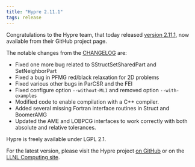 ```yaml
---
title: "Hypre 2.11.1"
tags: release
---
```


Congratulations to the Hypre team, that today released [version 2.11.1](https://github.com/LLNL/hypre/releases/tag/v2.11.1), now available from their GitHub project page.

The notable changes from the [CHANGELOG](https://github.com/LLNL/hypre/blob/v2.11.1/CHANGELOG) are:

- Fixed one more bug related to SStructSetSharedPart and SetNeighborPart
- Fixed a bug in PFMG red/black relaxation for 2D problems
- Fixed various other bugs in ParCSR and the FEI
- Fixed configure option ``--without-MLI`` and removed option ``--with-examples``
- Modified code to enable compilation with a C++ compiler.
- Added several missing Fortran interface routines in Struct and BoomerAMG
- Updated the AME and LOBPCG interfaces to work correctly with both absolute and
  relative tolerances.

Hypre is freely available under LGPL 2.1.

For the latest version, please visit the Hypre project [on GitHub](https://github.com/LLNL/hypre) or on the [LLNL Computing site](https://computing.llnl.gov/projects/hypre-scalable-linear-solvers-multigrid-methods).
